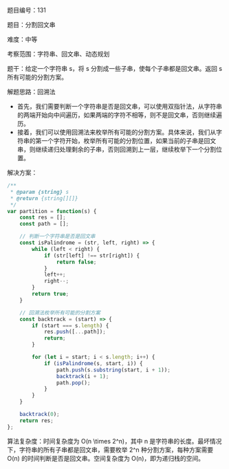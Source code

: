 题目编号：131

题目：分割回文串

难度：中等

考察范围：字符串、回文串、动态规划

题干：给定一个字符串 s，将 s 分割成一些子串，使每个子串都是回文串。返回 s 所有可能的分割方案。

解题思路：回溯法

- 首先，我们需要判断一个字符串是否是回文串，可以使用双指针法，从字符串的两端开始向中间遍历，如果两端的字符不相等，则不是回文串，否则继续遍历。
- 接着，我们可以使用回溯法来枚举所有可能的分割方案。具体来说，我们从字符串的第一个字符开始，枚举所有可能的分割位置，如果当前的子串是回文串，则继续递归处理剩余的子串，否则回溯到上一层，继续枚举下一个分割位置。

解决方案：

```javascript
/**
 * @param {string} s
 * @return {string[][]}
 */
var partition = function(s) {
    const res = [];
    const path = [];

    // 判断一个字符串是否是回文串
    const isPalindrome = (str, left, right) => {
        while (left < right) {
            if (str[left] !== str[right]) {
                return false;
            }
            left++;
            right--;
        }
        return true;
    }

    // 回溯法枚举所有可能的分割方案
    const backtrack = (start) => {
        if (start === s.length) {
            res.push([...path]);
            return;
        }

        for (let i = start; i < s.length; i++) {
            if (isPalindrome(s, start, i)) {
                path.push(s.substring(start, i + 1));
                backtrack(i + 1);
                path.pop();
            }
        }
    }

    backtrack(0);
    return res;
};
```

算法复杂度：时间复杂度为 O(n \times 2^n)，其中 n 是字符串的长度。最坏情况下，字符串的所有子串都是回文串，需要枚举 2^n 种分割方案，每种方案需要 O(n) 的时间判断是否是回文串。空间复杂度为 O(n)，即为递归栈的空间。